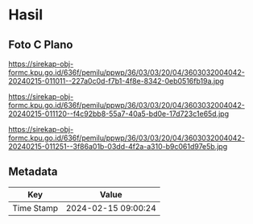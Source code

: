 # Hasil

## Foto C Plano

https://sirekap-obj-formc.kpu.go.id/636f/pemilu/ppwp/36/03/03/20/04/3603032004042-20240215-011011--227a0c0d-f7b1-4f8e-8342-0eb0516fb19a.jpg

https://sirekap-obj-formc.kpu.go.id/636f/pemilu/ppwp/36/03/03/20/04/3603032004042-20240215-011120--f4c92bb8-55a7-40a5-bd0e-17d723c1e65d.jpg

https://sirekap-obj-formc.kpu.go.id/636f/pemilu/ppwp/36/03/03/20/04/3603032004042-20240215-011251--3f86a01b-03dd-4f2a-a310-b9c061d97e5b.jpg


## Metadata

| Key        | Value               |
| ---------- | ------------------- |
| Time Stamp | 2024-02-15 09:00:24 |



